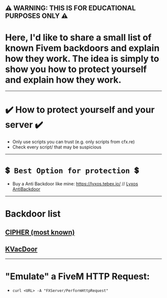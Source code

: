 ## ⚠️ WARNING: THIS IS FOR EDUCATIONAL PURPOSES ONLY ⚠️

# Here, I'd like to share a small list of known Fivem backdoors and explain how they work. The idea is simply to show you how to protect yourself and explain how they work.

---------
# ✔️ How to protect yourself and your server ✔️
- Only use scripts you can trust (e.g. only scripts from cfx.re)
- Check every script/ that may be suspicious

---------

# `💲 Best Option for protection 💲`
- Buy a Anti Backdoor like mine: https://lyxos.tebex.io/ // [Lyxos AntiBackdoor](https://lyxos.tebex.io/package/5611339)

---------
# Backdoor list

## [CIPHER (most known)](https://github.com/zImSkillz/fivem-known-backdoors/blob/main/cipher-backdoor.md)
## [KVacDoor](https://github.com/zImSkillz/fivem-known-backdoors/blob/main/kvac.cz-backdoor.md)

---------
# "Emulate" a FiveM HTTP Request:
- `curl <URL> -A "FXServer/PerformHttpRequest"`
